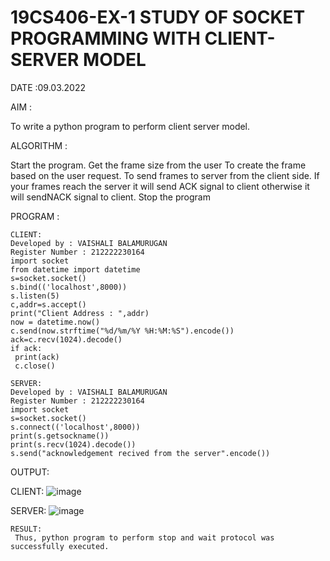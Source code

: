 # 19CS406-EX-1 STUDY OF SOCKET PROGRAMMING WITH CLIENT-SERVER MODEL

DATE :09.03.2022

AIM :

To write a python program to perform client server model.

ALGORITHM :

Start the program. Get the frame size from the user To create the frame based on the user request. To send frames to server from the client side. If your frames reach the server it will send ACK signal to client otherwise it will sendNACK signal to client. Stop the program



PROGRAM :
```
CLIENT:
Developed by : VAISHALI BALAMURUGAN
Register Number : 212222230164
import socket
from datetime import datetime
s=socket.socket()
s.bind(('localhost',8000))
s.listen(5)
c,addr=s.accept()
print("Client Address : ",addr)
now = datetime.now()
c.send(now.strftime("%d/%m/%Y %H:%M:%S").encode())
ack=c.recv(1024).decode()
if ack:
 print(ack)
 c.close()
```
```
SERVER:
Developed by : VAISHALI BALAMURUGAN
Register Number : 212222230164
import socket
s=socket.socket()
s.connect(('localhost',8000))
print(s.getsockname())
print(s.recv(1024).decode())
s.send("acknowledgement recived from the server".encode())
```


OUTPUT:

CLIENT:
![image](https://github.com/VaishaliBalamurugan22008813/19CS406-EX-1/assets/119390134/9e7b1934-cadb-484d-8d7c-23be22485323)

SERVER:
![image](https://github.com/VaishaliBalamurugan22008813/19CS406-EX-1/assets/119390134/0dcb0262-dba1-4bef-86a1-565ce9e8f8f6)

```
RESULT:
 Thus, python program to perform stop and wait protocol was successfully executed.
```

